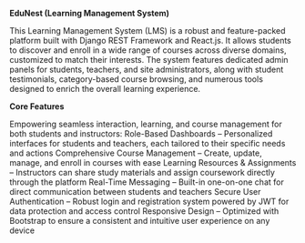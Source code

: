 **EduNest (Learning Management System)**

This Learning Management System (LMS) is a robust and feature-packed platform built with Django REST Framework and React.js. It allows students to discover and enroll in a wide range of courses across diverse domains, customized to match their interests. The system features dedicated admin panels for students, teachers, and site administrators, along with student testimonials, category-based course browsing, and numerous tools designed to enrich the overall learning experience.

**Core Features**

Empowering seamless interaction, learning, and course management for both students and instructors:
Role-Based Dashboards – Personalized interfaces for students and teachers, each tailored to their specific needs and actions
Comprehensive Course Management – Create, update, manage, and enroll in courses with ease
Learning Resources & Assignments – Instructors can share study materials and assign coursework directly through the platform
Real-Time Messaging – Built-in one-on-one chat for direct communication between students and teachers
Secure User Authentication – Robust login and registration system powered by JWT for data protection and access control
Responsive Design – Optimized with Bootstrap to ensure a consistent and intuitive user experience on any device
